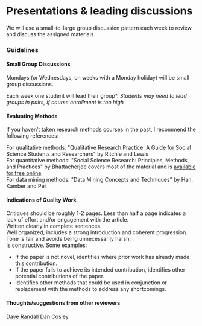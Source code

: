 # Presentations & leading discussions

We will use a small-to-large group discussion pattern each week to review and discuss the assigned materials. 

### Guidelines

#### Small Group Discussions

Mondays (or Wednesdays, on weeks with a Monday holiday) will be small group discussions. 

Each week one student will lead their group*. *Students may need to lead groups in pairs, if course enrollment is too high*



#### Evaluating Methods

If you haven’t taken research methods courses in the past, I recommend the following references:

For qualitative methods: "Qualitative Research Practice: A Guide for Social Science Students and Researchers" by Ritchie and Lewis  
For quantitative methods: "Social Science Research: Principles, Methods, and Practices" by Bhattacherjee covers most of the material and is [available for free online](https://open.umn.edu/opentextbooks/textbooks/79)   
For data mining methods: "Data Mining Concepts and Techniques" by Han, Kamber and Pei  

#### Indications of Quality Work
Critiques should be roughly 1-2 pages. Less than half a page indicates a lack of effort and/or engagement with the article.   
Written clearly in complete sentences.  
Well organized; includes a strong introduction and coherent progression.  
Tone is fair and avoids being unnecessarily harsh.  
Is constructive. Some examples: 
- If the paper is not novel, identifies where prior work has already made this contribution.  
- If the paper fails to achieve its intended contribution, identifies other potential contributions of the paper.   
- Identifies other methods that could be used in conjunction or replacement with the methods to address any shortcomings.   

#### Thoughts/suggestions from other reviewers

[Dave Randall](https://cscw.acm.org/2016/volunteer/DaveRandallReviewingforCSCW.pdf)
[Dan Cosley](https://blogs.cornell.edu/danco/2014/06/12/how-i-review-papers/)
